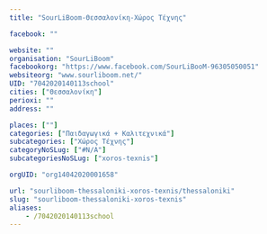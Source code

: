 ```yaml
---
title: "SourLiBoom-Θεσσαλονίκη-Χώρος Τέχνης"

facebook: ""

website: ""
organisation: "SourLiBoom"
facebookorg: "https://www.facebook.com/SourLiBooM-96305050051"
websiteorg: "www.sourliboom.net/"
UID: "7042020140113school"
cities: ["Θεσσαλονίκη"]
perioxi: ""
address: ""

places: [""]
categories: ["Παιδαγωγικά + Καλιτεχνικά"]
subcategories: ["Χώρος Τέχνης"]
categoryNoSLug: ["#N/A"]
subcategoriesNoSLug: ["xoros-texnis"]

orgUID: "org14042020001658"

url: "sourliboom-thessaloniki-xoros-texnis/thessaloniki"
slug: "sourliboom-thessaloniki-xoros-texnis"
aliases:
    - /7042020140113school
---
```





